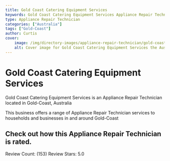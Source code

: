 ```yaml
---
title: Gold Coast Catering Equipment Services
keywords: Gold Coast Catering Equipment Services Appliance Repair Technician Gold-Coast Australia 
type: Appliance Repair Technician 
categories: ["Australia"]
tags: ["Gold-Coast"]
author: Curtis
cover:
    image: /img/directory-images/appliance-repair-technician/gold-coast-catering-equipment-services.webp
    alt: Cover image for Gold Coast Catering Equipment Services the Australia based Appliance Repair Technician servicing Gold-Coast 
---
```


# Gold Coast Catering Equipment Services
Gold Coast Catering Equipment Services is an Appliance Repair Technician located in Gold-Coast, Australia

This business offers a range of Appliance Repair Technician services to households and businesses in and around Gold-Coast

## Check out how this Appliance Repair Technician is rated.
Review Count: (153)
Review Stars: 5.0
